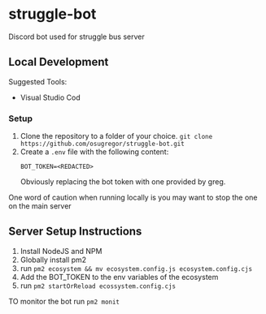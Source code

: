 # struggle-bot
Discord bot used for struggle bus server

## Local Development
Suggested Tools:
- Visual Studio Cod

### Setup
1. Clone the repository to a folder of your choice.
   `git clone https://github.com/osugregor/struggle-bot.git`
2. Create a `.env` file with the following content:
   ```
   BOT_TOKEN=<REDACTED>
   ```
   Obviously replacing the bot token with one provided by greg.

One word of caution when running locally is you may want to stop the one on the main server

## Server Setup Instructions
1. Install NodeJS and NPM
2. Globally install pm2
3. run `pm2 ecosystem && mv ecosystem.config.js ecosystem.config.cjs`
4. Add the BOT_TOKEN to the env variables of the ecosystem
5. run `pm2 startOrReload ecossystem.config.cjs`

TO monitor the bot run `pm2 monit`
